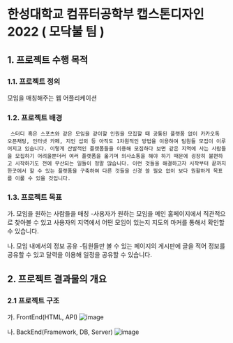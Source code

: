 # 한성대학교 컴퓨터공학부 캡스톤디자인 2022 ( 모닥불 팀 )
## 1. 프로젝트 수행 목적


### 1.1. 프로젝트 정의
모임을 매칭해주는 웹 어플리케이션


### 1.2. 프로젝트 배경
	 스터디 혹은 스포츠와 같은 모임을 같이할 인원을 모집할 때 공통된 플랫폼 없이 카카오톡 오픈채팅, 인터넷 카페, 지인 섭외 등 아직도 1차원적인 방법을 이용하여 팀원들 모집이 이루어지고 있습니다. 이렇게 산발적인 플랫폼들을 이용해 모집하다 보면 같은 지역에 사는 사람들을 모집하기 어려울뿐더러 여러 플랫폼을 옮기며 의사소통을 해야 하기 때문에 굉장히 불편하고 시작하기도 전에 무산되는 일들이 정말 많습니다. 이런 것들을 해결하고자 시작부터 끝까지 한곳에서 할 수 있는 플랫폼을 구축하여 다른 것들을 신경 쓸 필요 없이 보다 원활하게 목표를 이룰 수 있을 것입니다.


### 1.3. 프로젝트 목표
가. 모임을 원하는 사람들을 매칭
	-사용자가 원하는 모임을 메인 홈페이지에서 직관적으로 찾아볼 수 있고 사용자의 지역에서 어떤 모임이 있는지 지도의 마커를 통해서 확인할 수 있습니다.


나. 모임 내에서의 정보 공유
-팀원들만 볼 수 있는 페이지의 게시판에 글을 적어 정보를 공유할 수 있고 달력을 이용해 일정을 공유할 수 있습니다. 


## 2. 프로젝트 결과물의 개요
### 2.1 프로젝트 구조
가. FrontEnd(HTML, API)
![image](https://user-images.githubusercontent.com/57788781/170709826-8cdbcf7b-78c2-4c37-84c2-a08c484479c8.png)



나. BackEnd(Framework, DB, Server)
![image](https://user-images.githubusercontent.com/57788781/170709837-bb4ce0f7-1c4b-4ed9-afb3-3c568e5c8b74.png)
